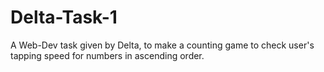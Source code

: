 # Delta-Task-1
A Web-Dev task given by Delta, to make a counting game to check user's tapping speed for numbers in ascending order.

